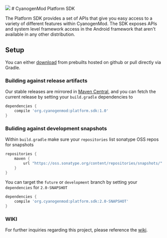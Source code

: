 <img src="https://raw.github.com/TeamBliss-LP/android/lp5.1/bliss-logo.png">
# CyanogenMod Platform SDK

The Platform SDK provides a set of APIs that give you easy access to a variety of different features within CyanogenMod. The SDK exposes APIs and system level framework access in the Android framework that aren't available in any other distribution.

## Setup

You can either [download](https://github.com/TeamBliss-LP/android_prebuilts_cmsdk/tree/master/current) from prebuilts hosted on github or pull directly via Gradle.


### Building against release artifacts

Our stable releases are mirrored in [Maven Central](http://search.maven.org/#search%7Cga%7C1%7Ca%3A%22platform.sdk%22), and you can fetch the current release by setting your `build.gradle` dependencies to

```gradle
dependencies {
    compile 'org.cyanogenmod:platform.sdk:1.0'
}
```

### Buliding against development snapshots

Within `build.gradle` make sure your `repositories` list sonatype OSS repos for snapshots

```gradle
repositories {
    maven {
        url "https://oss.sonatype.org/content/repositories/snapshots/"
    }
}
```

You can target the `future` or `development` branch by setting your `dependencies` for `2.0-SNAPSHOT`

```gradle
dependencies {
    compile 'org.cyanogenmod:platform.sdk:2.0-SNAPSHOT'
}
```

### WIKI

For further inquiries regarding this project, please reference the [wiki](https://github.com/TeamBliss-LP/cm_platform_sdk/wiki).
